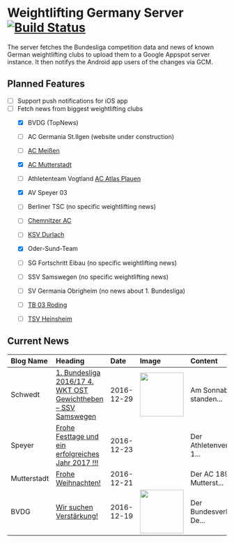 # Weightlifting Germany Server [![Build Status](https://travis-ci.org/WGierke/weightlifting_germany_server.svg?branch=master)](https://travis-ci.org/WGierke/weightlifting_germany_server)

The server fetches the Bundesliga competition data and news of known German weightlifting clubs to upload them to a Google Appspot server instance.
It then notifys the Android app users of the changes via GCM.

## Planned Features
- [ ] Support push notifications for iOS app  
- [ ] Fetch news from biggest weightlifting clubs
    - [X] BVDG (TopNews)
    - [ ] AC Germania St.Ilgen (website under construction)
    - [ ] [AC Meißen](http://www.ac-meissen.de/index.php?start=1)
    - [X] [AC Mutterstadt](http://www.ac-mutterstadt.de/index.php?start=1)
    - [ ] Athletenteam Vogtland [AC Atlas Plauen](https://acatlas.wordpress.com/)
    - [X] AV Speyer 03
    - [ ] Berliner TSC (no specific weightlifting news)
    - [ ] [Chemnitzer AC](http://chemnitzer-athletenclub.de/aktuelles/news/page/1/)
    - [ ] [KSV Durlach](http://ksvdurlach.de/news?page_n54=1)
    - [X] Oder-Sund-Team
    - [ ] SG Fortschritt Eibau (no specific weightlifting news)
    - [ ] SSV Samswegen (no specific weightlifting news)
    - [ ] SV Germania Obrigheim (no news about 1. Bundesliga)
    - [ ] [TB 03 Roding](http://www.tb03-gewichtheben.de/page/1/)
    - [ ] [TSV Heinsheim](http://gewichtheben.tsv-heinsheim.de/index.php?start=1)


## Current News

| Blog Name   | Heading                                                                                                                                 | Date       | Image                                                                                                                            | Content                 |
|:------------|:----------------------------------------------------------------------------------------------------------------------------------------|:-----------|:---------------------------------------------------------------------------------------------------------------------------------|:------------------------|
| Schwedt     | [1. Bundesliga 2016/17 4. WKT OST Gewichtheben – SSV Samswegen](http://gewichtheben.blauweiss65-schwedt.de/?p=7364)                     | 2016-12-29 | <img src='http://gewichtheben.blauweiss65-schwedt.de/wp-content/uploads/2009/02/Oder-Sund-Team-2013-300x169.jpg' width='100px'/> | Am Sonnabend standen... |
| Speyer      | [Frohe Festtage und ein erfolgreiches Jahr 2017 !!!](http://www.av03-speyer.de/2016/12/frohe-festtage-und-ein-erfolgreiches-jahr-2017/) | 2016-12-23 |                                                                                                                                  | Der Athletenverein 1... |
| Mutterstadt | [Frohe Weihnachten!](http://www.ac-mutterstadt.de/index.php?start=0&heading=dc0646d0ae471f9f861b57569d2b5eb11482274800.0)               | 2016-12-21 |                                                                                                                                  | Der AC 1892 Mutterst... |
| BVDG        | [Wir suchen Verstärkung!](http://www.german-weightlifting.de/wir-suchen-verstaerkung/)                                                  | 2016-12-19 | <img src='http://www.german-weightlifting.de/wp-content/uploads/2016/12/Wir-suchen.jpg' width='100px'/>                          | Der Bundesverband De... |